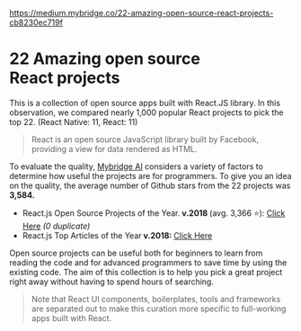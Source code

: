 <a href="https://medium.mybridge.co/22-amazing-open-source-react-projects-cb8230ec719f">https://medium.mybridge.co/22-amazing-open-source-react-projects-cb8230ec719f</a><div id="articleHeader"><h1>22 Amazing open source React projects</h1></div><p id="8c6a">This is a collection of open source apps built with React.JS library. In this observation, we compared nearly 1,000 popular React projects to pick the top 22. (React Native: 11, React: 11)</p><blockquote id="037e">React is an open source JavaScript library built by Facebook, providing a view for data rendered as HTML.</blockquote><p id="f289">To evaluate the quality, <a href="https://www.mybridge.co/" target="_blank">Mybridge AI</a> considers a variety of factors to determine how useful the projects are for programmers. To give you an idea on the quality, the average number of Github stars from the 22 projects was <strong>3,584.</strong></p><ul><li id="6a1e">React.js Open Source Projects of the Year.<strong> v.2018 </strong>(avg. 3,366 ⭐️): <a href="https://goo.gl/nVkPeY" target="_blank">Click Here</a> <em>(0 duplicate)</em></li><li id="808f">React.js Top Articles of the Year<strong> v.2018: </strong><a href="https://medium.mybridge.co/learn-react-js-from-top-45-tutorials-for-the-past-year-v-2018-28b7f4d4b2c4" target="_blank">Click Here</a></li></ul><p id="aa61">Open source projects can be useful both for beginners to learn from reading the code and for advanced programmers to save time by using the existing code. The aim of this collection is to help you pick a great project right away without having to spend hours of searching.</p><blockquote id="4240">Note that React UI components, boilerplates, tools and frameworks are separated out to make this curation more specific to full-working apps built with React.</blockquote>